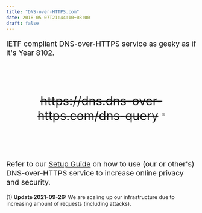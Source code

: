 ```yaml
---
title: "DNS-over-HTTPS.com"
date: 2018-05-07T21:44:10+08:00
draft: false
---
```


<p style="font-size: 1.2rem">IETF compliant DNS-over-HTTPS service as geeky as if it's Year 8102.</p>

<p style="font-size: 2rem; text-align: center; margin: 6rem 0rem"><del>https://dns.dns-over-https.com/dns-query</del> <sup style="font-size: 0.5rem">(1)</sup></p>

<p style="font-size: 1.2rem">Refer to our <a href="/setup/">Setup Guide</a> on how to use (our or other's) DNS-over-HTTPS service to increase online privacy and security.</p>

<p>(1) <strong>Update 2021-09-26:</strong> We are scaling up our infrastructure due to increasing amount of requests (including attacks).</p>
